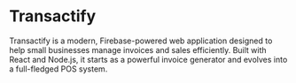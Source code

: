 # Transactify
Transactify is a modern, Firebase-powered web application designed to help small businesses manage invoices and sales efficiently. Built with React and Node.js, it starts as a powerful invoice generator and evolves into a full-fledged POS system.
